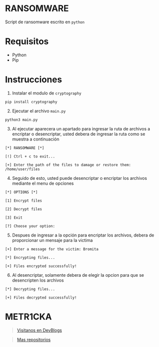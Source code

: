 # RANSOMWARE

Script de ransomware escrito en `python` 

# Requisitos

* Python
* Pip

# Instrucciones 

1. Instalar el modulo de `cryptography`

~~~console
pip install cryptography
~~~

2. Ejecutar el archivo `main.py`

~~~console
python3 main.py
~~~

3. Al ejecutar aparecera un apartado para ingresar la ruta de archivos a encriptar o desencriptar, usted debera de ingresar la ruta como se muestra a continuación

~~~console
[*] RANSOMWARE [*]

[!] Ctrl + c to exit...

[+] Enter the path of the files to damage or restore them: /home/user/files
~~~

4. Seguido de esto, usted puede desencriptar o encriptar los archivos mediante el menu de opciones

~~~console
[*] OPTIONS [*]

[1] Encrypt files

[2] Decrypt files

[3] Exit

[?] Choose your option:
~~~

5. Despues de ingresar a la opción para encriptar los archivos, debera de proporcionar un mensaje para la victima

~~~console
[+] Enter a message for the victim: Bromita

[*] Encrypting files...

[+] Files encrypted successfully!
~~~

6. Al desencriptar, solamente debera de elegir la opcion para que se desencripten los archivos

~~~console
[*] Decrypting files...

[+] Files decrypted successfully!
~~~

# **METR1CKA**

> [Visitanos en DevBlogs](https://metr1cka.github.io "Pagina web")

> [Mas repositorios](https://github.com/METR1CKA?tab=repositories "Mi perfil")
